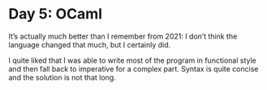 # Day 5: OCaml

It’s actually much better than I remember from 2021: I don’t think the language changed that much, but I certainly did.

I quite liked that I was able to write most of the program in functional style and then fall back to imperative for a complex part.
Syntax is quite concise and the solution is not that long.
